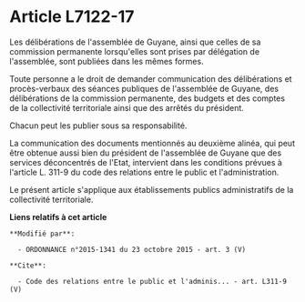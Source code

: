 # Article L7122-17

Les délibérations de l'assemblée de Guyane, ainsi que celles de sa commission permanente lorsqu'elles sont prises par
délégation de l'assemblée, sont publiées dans les mêmes formes. 

Toute personne a le droit de demander communication des délibérations et procès-verbaux des séances publiques de l'assemblée
de Guyane, des délibérations de la commission permanente, des budgets et des comptes de la collectivité territoriale ainsi
que des arrêtés du président. 

Chacun peut les publier sous sa responsabilité. 

La communication des documents mentionnés au deuxième alinéa, qui peut être obtenue aussi bien du président de l'assemblée de
Guyane que des services déconcentrés de l'Etat, intervient dans les conditions prévues à l'article L. 311-9 du code des
relations entre le public et l'administration. 

Le présent article s'applique aux établissements publics administratifs de la collectivité territoriale.

**Liens relatifs à cet article**

	**Modifié par**:

	  - ORDONNANCE n°2015-1341 du 23 octobre 2015 - art. 3 (V)

	**Cite**:

	  - Code des relations entre le public et l'adminis... - art. L311-9 (V)
